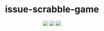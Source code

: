<h1 align="center">issue-scrabble-game</h1>

<div align="center">

![][last] ![][issuecnt] ![][closedissuecnt]

</div>

[last]: https://img.shields.io/badge/dynamic/json?label=%E4%B8%8A%E4%B8%80%E5%80%8B%E8%A9%9E&query=%24%5B0%5D.title&url=https%3A%2F%2Fapi.github.com%2Frepos%2FBWsix%2Fissue-scrabble-game%2Fissues&style=for-the-badge
[issuecnt]: https://img.shields.io/github/issues-raw/BWsix/issue-scrabble-game?color=green&style=for-the-badge
[closedissuecnt]: https://img.shields.io/github/issues-closed-raw/BWsix/issue-scrabble-game?style=for-the-badge

